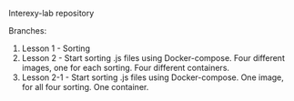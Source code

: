 Interexy-lab repository

Branches:
1. Lesson 1 - Sorting
2. Lesson 2 - Start sorting .js files using Docker-compose. Four different images, one for each sorting. Four different containers.
3. Lesson 2-1 - Start sorting .js files using Docker-compose. One image, for all four sorting. One container.